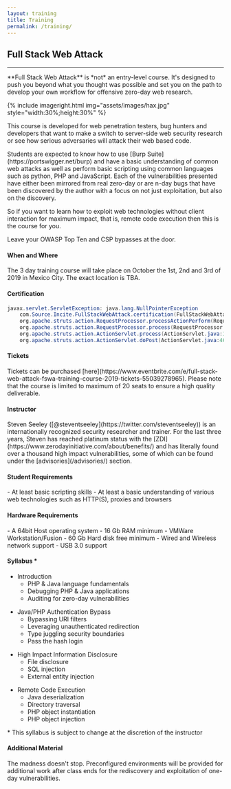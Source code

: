 ```yaml
---
layout: training
title: Training
permalink: /training/
---
```


## Full Stack Web Attack

---

<p class="cn" markdown="1">**Full Stack Web Attack** is *not* an entry-level course. It's designed to push you beyond what you thought was possible and set you on the path to develop your own workflow for offensive zero-day web research.</p>
{% include imageright.html
            img="assets/images/hax.jpg"
            style="width:30%;height:30%"
            %}
<p class="cn" markdown="1">This course is developed for web penetration testers, bug hunters and developers that want to make a switch to server-side web security research or see how serious adversaries will attack their web based code.</p>

<p class="cn" markdown="1">Students are expected to know how to use [Burp Suite](https://portswigger.net/burp) and have a basic understanding of common web attacks as well as perform basic scripting using common languages such as python, PHP and JavaScript. Each of the vulnerabilities presented have either been mirrored from real zero-day or are n-day bugs that have been discovered by the author with a focus on not just exploitation, but also on the discovery.</p>

<p class="cn" markdown="1">So if you want to learn how to exploit web technologies without client interaction for maximum impact, that is, remote code execution then this is the course for you.</p>

<p class="cn" markdown="1">Leave your OWASP Top Ten and CSP bypasses at the door.</p>

#### When and Where

<p class="cn" markdown="1">The 3 day training course will take place on October the 1st, 2nd and 3rd of 2019 in Mexico City. The exact location is TBA.</p>

#### Certification

```java
javax.servlet.ServletException: java.lang.NullPointerException
    com.Source.Incite.FullStackWebAttack.certification(FullStackWebAttack.java:38) 
    org.apache.struts.action.RequestProcessor.processActionPerform(RequestProcessor.java:425) 
    org.apache.struts.action.RequestProcessor.process(RequestProcessor.java:228) 
    org.apache.struts.action.ActionServlet.process(ActionServlet.java:1913) 
    org.apache.struts.action.ActionServlet.doPost(ActionServlet.java:462) 
```

#### Tickets

<p class="cn" markdown="1">Tickets can be purchased [here](https://www.eventbrite.com/e/full-stack-web-attack-fswa-training-course-2019-tickets-55039278965). Please note that the course is limited to maximum of 20 seats to ensure a high quality deliverable.</p>

#### Instructor

<p class="cn" markdown="1">Steven Seeley ([@steventseeley](https://twitter.com/steventseeley)) is an internationally recognized security researcher and trainer. For the last three years, Steven has reached platinum status with the [ZDI](https://www.zerodayinitiative.com/about/benefits/) and has literally found over a thousand high impact vulnerabilities, some of which can be found under the [advisories](/advisories/) section.</p>

#### Student Requirements

<div markdown="1" class="cn">
- At least basic scripting skills
- At least a basic understanding of various web technologies such as HTTP(S), proxies and browsers
</div>

#### Hardware Requirements

<div markdown="1" class="cn">
- A 64bit Host operating system
- 16 Gb RAM minimum
- VMWare Workstation/Fusion
- 60 Gb Hard disk free minimum
- Wired and Wireless network support
- USB 3.0 support
</div>

#### Syllabus *

<div markdown="1" class="cn">

- Introduction
  - PHP & Java language fundamentals
  - Debugging PHP & Java applications
  - Auditing for zero-day vulnerabilities

</div>

<div markdown="1" class="cn">

- Java/PHP Authentication Bypass
  - Bypassing URI filters
  - Leveraging unauthenticated redirection
  - Type juggling security boundaries
  - Pass the hash login

</div>

<div markdown="1" class="cn">

- High Impact Information Disclosure
  - File disclosure
  - SQL injection
  - External entity injection

</div>

<div markdown="1" class="cn">

- Remote Code Execution
  - Java deserialization
  - Directory traversal
  - PHP object instantiation
  - PHP object injection

</div>

<p class="cn" markdown="1">* This syllabus is subject to change at the discretion of the instructor</p>

#### Additional Material

<p class="cn" markdown="1">The madness doesn't stop. Preconfigured environments will be provided for additional work after class ends for the rediscovery and exploitation of one-day vulnerabilities.</p>